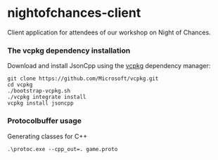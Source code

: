 # nightofchances-client
Client application for attendees of our workshop on Night of Chances.

### The vcpkg dependency installation
Download and install JsonCpp using the [vcpkg](https://github.com/Microsoft/vcpkg/) dependency manager:

    git clone https://github.com/Microsoft/vcpkg.git
    cd vcpkg
    ./bootstrap-vcpkg.sh
    ./vcpkg integrate install
    vcpkg install jsoncpp
	
### Protocolbuffer usage
Generating classes for C++

    .\protoc.exe --cpp_out=. game.proto

